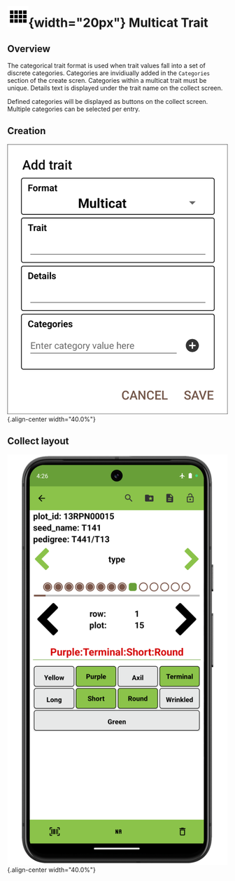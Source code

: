![multicat](/_static/icons/formats/view-comfy.png){width="20px"} Multicat Trait
===============================================================================

Overview
--------

The categorical trait format is used when trait values fall into a set
of discrete categories. Categories are invidiually added in the
`Categories` section of the create scren. Categories within a multicat
trait must be unique. Details text is displayed under the trait name on
the collect screen.

Defined categories will be displayed as buttons on the collect screen.
Multiple categories can be selected per entry.

Creation
--------

![](/_static/images/traits/formats/create_multicat.png){.align-center
width="40.0%"}

Collect layout
--------------

![](/_static/images/traits/formats/collect_multicat_framed.png){.align-center
width="40.0%"}
